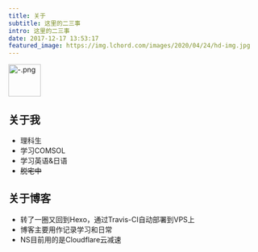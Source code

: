 ```yaml
---
title: 关于
subtitle: 这里的二三事
intro: 这里的二三事
date: 2017-12-17 13:53:17
featured_image: https://img.lchord.com/images/2020/04/24/hd-img.jpg
---
```

<p><img src="https://img.lchord.com/images/2020/04/21/-.png" alt="-.png" border="0" width="64" height="64"/></p>  

## 关于我

- 理科生
- 学习COMSOL
- 学习英语&日语
- ~~脱宅中~~

## 关于博客

- 转了一圈又回到Hexo，通过Travis-CI自动部署到VPS上
- 博客主要用作记录学习和日常
- NS目前用的是Cloudflare云减速  

<script type="text/javascript" src="http://www.douban.com/service/badge/memoz/?selection=latest&amp;picsize=small&amp;hideself=on&amp;show=collection&amp;n=16&amp;hidelogo=on&amp;cat=movie&amp;columns=8"></script></div>